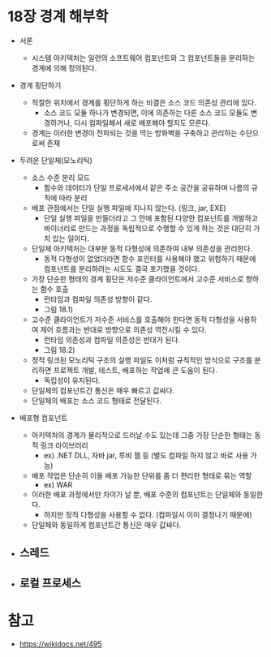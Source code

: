 # 18장 경계 해부학
- 서론
  - 시스템 아키텍처는 일련의 소프트웨어 컴포넌트와 그 컴포넌트들을 분리하는 경계에 의해 정의된다.
  
- 경계 횡단하기
  - 적절한 위치에서 경계를 횡단하게 하는 비결은 소스 코드 의존성 관리에 있다.
    - 소스 코드 모듈 하나가 변경되면, 이에 의존하는 다른 소스 코드 모듈도 변경하거나, 다시 컴파일해서 새로 배포해야 할지도 모른다.
  - 경계는 이러한 변경이 전파되는 것을 막는 방화벽을 구축하고 관리하는 수단으로써 존재
  
- 두려운 단일체(모노리틱)
  - 소스 수준 분리 모드
    - 함수와 데이터가 단일 프로세서에서 같은 주소 공간을 공유하며 나름의 규칙에 따라 분리
  - 배포 관점에서는 단일 실행 파일에 지나지 않는다. (링크, jar, EXE)
    - 단일 실행 파일을 만들더라고 그 안에 포함된 다양한 컴포넌트를 개발하고 바이너리로 만드는 과정을 독립적으로 수행할 수 있게 하는 것은 대단히 가치 있는 일이다.
  - 단일체 아키텍처는 대부분 동적 다형성에 의존하여 내부 의존성을 관리한다.
    - 동적 다형성이 없었더라면 함수 포인터를 사용해야 했고 위험하기 때문에 컴포넌트를 분리하려는 시도도 결국 포기했을 것이다.
  - 가장 단순한 형태의 경계 횡단은 저수준 클라이언트에서 고수준 서비스로 향하는 함수 호출
    - 런타임과 컴파일 의존성 방향이 같다. 
    - 그림 18.1)
  - 고수준 클라이언트가 저수준 서비스를 호출해야 한다면 동적 다형성을 사용하여 제어 흐름과는 반대로 방향으로 의존성 역전시킬 수 있다.
    - 런타임 의존성과 컴파일 의존성은 반대가 된다.
    - 그림 18.2) 
  - 정적 링크된 모노리틱 구조의 실행 파일도 이처럼 규칙적인 방식으로 구조를 분리하면 프로젝트 개발, 테스트, 배포하는 작업에 큰 도움이 된다.
    - 독립성이 유지된다.
  - 단일체의 컴포넌트간 통신은 매우 빠르고 값싸다.
  - 단일체의 배포는 소스 코드 형태로 전달된다.

- 배포형 컴포넌트
  - 아키텍처의 경계가 물리적으로 드러날 수도 있는데 그중 가장 단순한 형태는 동적 링크 라이브러리
    - ex) .NET DLL, 자바 jar, 루비 젬 등 (별도 컴파일 하지 않고 바로 사용 가능)
  - 배포 작업은 단순히 이들 배포 가능한 단위를 좀 더 편리한 형태로 묶는 역할
    - ex) WAR
  - 이러한 배포 과정에서만 차이가 날 뿐, 배포 수준의 컴포넌트는 단일체와 동일한다.
    - 하지만 정적 다형성을 사용할 수 없다. (컴파일시 이미 결정나기 때문에)
  - 단일체와 동일하게 컴포넌트간 통신은 매우 값싸다.
  
- 스레드
  - 
  
- 로컬 프로세스
  - 
  
  
# 참고
- https://wikidocs.net/495
